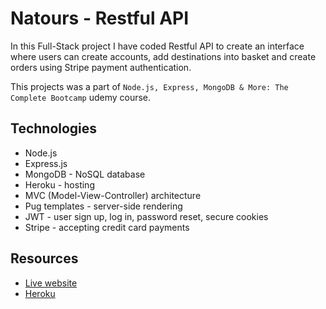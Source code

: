 # Natours - Restful API

In this Full-Stack project I have coded Restful API to create an interface where users can create accounts, add destinations into basket and create orders using Stripe payment authentication.

This projects was a part of `Node.js, Express, MongoDB & More: The Complete Bootcamp` udemy course.

## Technologies
* Node.js
* Express.js
* MongoDB - NoSQL database
* Heroku - hosting
* MVC (Model-View-Controller) architecture
* Pug templates - server-side rendering
* JWT - user sign up, log in, password reset, secure cookies
* Stripe - accepting credit card payments

## Resources
* [Live website](https://natours-arturas.herokuapp.com/)
* [Heroku](https://www.heroku.com/)
